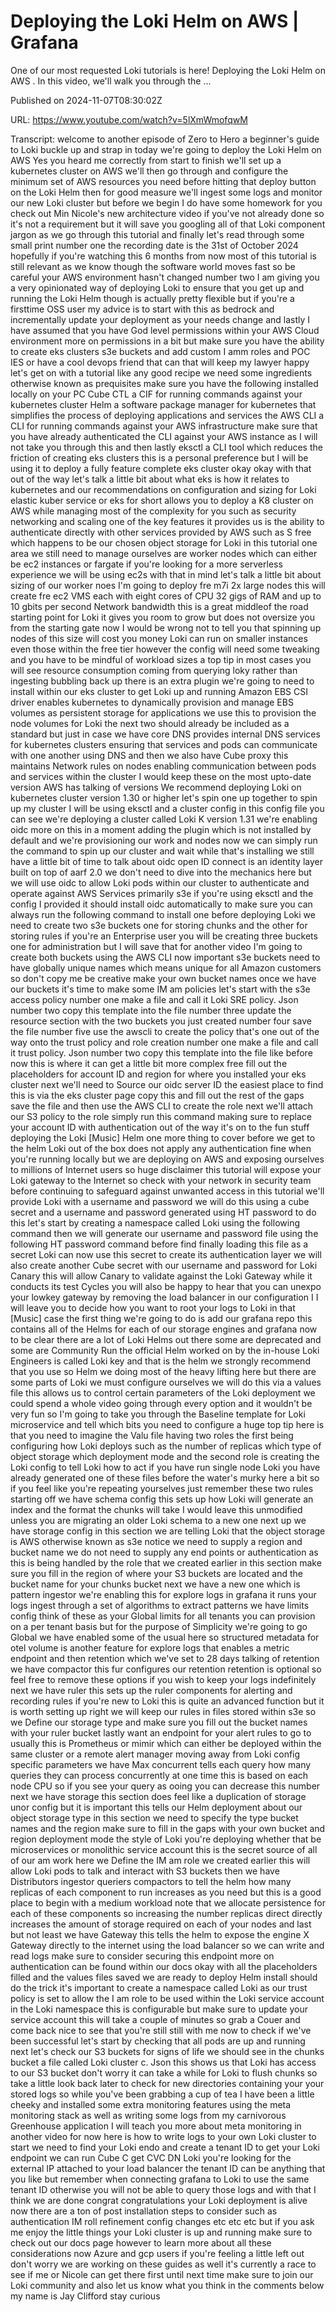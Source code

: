 # Deploying the Loki Helm on AWS | Grafana

One of our most requested Loki tutorials is here! Deploying the Loki Helm on AWS . In this video, we'll walk you through the ...

Published on 2024-11-07T08:30:02Z

URL: https://www.youtube.com/watch?v=5lXmWmofqwM

Transcript: welcome to another episode of Zero to Hero a beginner's guide to Loki buckle up and strap in today we're going to deploy the Loki Helm on AWS Yes you heard me correctly from start to finish we'll set up a kubernetes cluster on AWS we'll then go through and configure the minimum set of AWS resources you need before hitting that deploy button on the Loki Helm then for good measure we'll ingest some logs and monitor our new Loki cluster but before we begin I do have some homework for you check out Min Nicole's new architecture video if you've not already done so it's not a requirement but it will save you googling all of that Loki component jargon as we go through this tutorial and finally let's read through some small print number one the recording date is the 31st of October 2024 hopefully if you're watching this 6 months from now most of this tutorial is still relevant as we know though the software world moves fast so be careful your AWS environment hasn't changed number two I am giving you a very opinionated way of deploying Loki to ensure that you get up and running the Loki Helm though is actually pretty flexible but if you're a firsttime OSS user my advice is to start with this as bedrock and incrementally update your deployment as your needs change and lastly I have assumed that you have God level permissions within your AWS Cloud environment more on permissions in a bit but make sure you have the ability to create eks clusters s3e buckets and add custom I amm roles and POC IES or have a cool devops friend that can that will keep my lawyer happy let's get on with a tutorial like any good recipe we need some ingredients otherwise known as prequisites make sure you have the following installed locally on your PC Cube CTL a CIF for running commands against your kubernetes cluster Helm a software package manager for kubernetes that simplifies the process of deploying applications and services the AWS CLI a CLI for running commands against your AWS infrastructure make sure that you have already authenticated the CLI against your AWS instance as I will not take you through this and then lastly eksctl a CLI tool which reduces the friction of creating eks clusters this is a personal preference but I will be using it to deploy a fully feature complete eks cluster okay okay with that out of the way let's talk a little bit about what eks is how it relates to kubernetes and our recommendations on configuration and sizing for Loki elastic kuber service or eks for short allows you to deploy a K8 cluster on AWS while managing most of the complexity for you such as security networking and scaling one of the key features it provides us is the ability to authenticate directly with other services provided by AWS such as S free which happens to be our chosen object storage for Loki in this tutorial one area we still need to manage ourselves are worker nodes which can either be ec2 instances or fargate if you're looking for a more serverless experience we will be using ec2s with that in mind let's talk a little bit about sizing of our worker noes I'm going to deploy fre m7i 2x large nodes this will create fre ec2 VMS each with eight cores of CPU 32 gigs of RAM and up to 10 gbits per second Network bandwidth this is a great middleof the road starting point for Loki it gives you room to grow but does not oversize you from the starting gate now I would be wrong not to tell you that spinning up nodes of this size will cost you money Loki can run on smaller instances even those within the free tier however the config will need some tweaking and you have to be mindful of workload sizes a top tip in most cases you will see resource consumption coming from querying loky rather than ingesting bubbling back up there is an extra plugin we're going to need to install within our eks cluster to get Loki up and running Amazon EBS CSI driver enables kubernetes to dynamically provision and manage EBS volumes as persistent storage for applications we use this to provision the node volumes for Loki the next two should already be included as a standard but just in case we have core DNS provides internal DNS services for kubernetes clusters ensuring that services and pods can communicate with one another using DNS and then we also have Cube proxy this maintains Network rules on nodes enabling communication between pods and services within the cluster I would keep these on the most upto-date version AWS has talking of versions We recommend deploying Loki on kubernetes cluster version 1.30 or higher let's spin one up together to spin up my cluster I will be using eksctl and a cluster config in this config file you can see we're deploying a cluster called Loki K version 1.31 we're enabling oidc more on this in a moment adding the plugin which is not installed by default and we're provisioning our work and nodes now we can simply run the command to spin up our cluster and wait while that's installing we still have a little bit of time to talk about oidc open ID connect is an identity layer built on top of aarf 2.0 we don't need to dive into the mechanics here but we will use oidc to allow Loki pods within our cluster to authenticate and operate against AWS Services primarily s3e if you're using eksctl and the config I provided it should install oidc automatically to make sure you can always run the following command to install one before deploying Loki we need to create two s3e buckets one for storing chunks and the other for storing rules if you're an Enterprise user you will be creating three buckets one for administration but I will save that for another video I'm going to create both buckets using the AWS CLI now important s3e buckets need to have globally unique names which means unique for all Amazon customers so don't copy me be creative make your own bucket names once we have our buckets it's time to make some IM am policies let's start with the s3e access policy number one make a file and call it Loki SRE policy. Json number two copy this template into the file number three update the resource section with the two buckets you just created number four save the file number five use the awscli to create the policy that's one out of the way onto the trust policy and role creation number one make a file and call it trust policy. Json number two copy this template into the file like before now this is where it can get a little bit more complex free fill out the placeholders for account ID and region for where you installed your eks cluster next we'll need to Source our oidc server ID the easiest place to find this is via the eks cluster page copy this and fill out the rest of the gaps save the file and then use the AWS CLI to create the role next we'll attach our S3 policy to the role simply run this command making sure to replace your account ID with authentication out of the way it's on to the fun stuff deploying the Loki [Music] Helm one more thing to cover before we get to the helm Loki out of the box does not apply any authentication fine when you're running locally but we are deploying on AWS and exposing ourselves to millions of Internet users so huge disclaimer this tutorial will expose your Loki gateway to the Internet so check with your network in security team before continuing to safeguard against unwanted access in this tutorial we'll provide Loki with a username and password we will do this using a cube secret and a username and password generated using HT password to do this let's start by creating a namespace called Loki using the following command then we will generate our username and password file using the following HT password command before find finally loading this file as a secret Loki can now use this secret to create its authentication layer we will also create another Cube secret with our username and password for Loki Canary this will allow Canary to validate against the Loki Gateway while it conducts its test Cycles you will also be happy to hear that you can unexpo your lowkey gateway by removing the load balancer in our configuration I I will leave you to decide how you want to root your logs to Loki in that [Music] case the first thing we're going to do is add our grafana repo this contains all of the Helms for each of our storage engines and grafana now to be clear there are a lot of Loki Helms out there some are deprecated and some are Community Run the official Helm worked on by the in-house Loki Engineers is called Loki key and that is the helm we strongly recommend that you use so Helm we doing most of the heavy lifting here but there are some parts of Loki we must configure ourselves we will do this via a values file this allows us to control certain parameters of the Loki deployment we could spend a whole video going through every option and it wouldn't be very fun so I'm going to take you through the Baseline template for Loki microservice and tell which bits you need to configure a huge top tip here is that you need to imagine the Valu file having two roles the first being configuring how Loki deploys such as the number of replicas which type of object storage which deployment mode and the second role is creating the Loki config to tell Loki how to act if you have run single node Loki you have already generated one of these files before the water's murky here a bit so if you feel like you're repeating yourselves just remember these two rules starting off we have schema config this sets up how Loki will generate an index and the format the chunks will take I would leave this unmodified unless you are migrating an older Loki schema to a new one next up we have storage config in this section we are telling Loki that the object storage is AWS otherwise known as s3e notice we need to supply a region and bucket name we do not need to supply any end points or authentication as this is being handled by the role that we created earlier in this section make sure you fill in the region of where your S3 buckets are located and the bucket name for your chunks bucket next we have a new one which is pattern ingestor we're enabling this for explore logs in grafana it runs your logs ingest through a set of algorithms to extract patterns we have limits config think of these as your Global limits for all tenants you can provision on a per tenant basis but for the purpose of Simplicity we're going to go Global we have enabled some of the usual here so structured metadata for otel volume is another feature for explore logs that enables a metric endpoint and then retention which we've set to 28 days talking of retention we have compactor this fur configures our retention retention is optional so feel free to remove these options if you wish to keep your logs indefinitely next we have ruler this sets up the ruler components for alerting and recording rules if you're new to Loki this is quite an advanced function but it is worth setting up right we will keep our rules in files stored within s3e so we Define our storage type and make sure you fill out the bucket names with your ruler bucket lastly want an endpoint for your alert rules to go to usually this is Prometheus or mimir which can either be deployed within the same cluster or a remote alert manager moving away from Loki config specific parameters we have Max concurrent tells each query how many queries they can process concurrently at one time this is based on each node CPU so if you see your query as ooing you can decrease this number next we have storage this section does feel like a duplication of storage unor config but it is important this tells our Helm deployment about our object storage type in this section we need to specify the type bucket names and the region make sure to fill in the gaps with your own bucket and region deployment mode the style of Loki you're deploying whether that be microservices or monolithic service account this is the secret source of all of our am work here we Define the IM am role we created earlier this will allow Loki pods to talk and interact with S3 buckets then we have Distributors ingestor queriers compactors to tell the helm how many replicas of each component to run increases as you need but this is a good place to begin with a medium workload note that we allocate persistence for each of these components so increasing the number replicas direct directly increases the amount of storage required on each of your nodes and last but not least we have Gateway this tells the helm to expose the engine X Gateway directly to the internet using the load balancer so we can write and read logs make sure to consider securing this endpoint more on authentication can be found within our docs okay with all the placeholders filled and the values files saved we are ready to deploy Helm install should do the trick it's important to create a namespace called Loki as our trust policy is set to allow the I am role to be used within the Loki service account in the Loki namespace this is configurable but make sure to update your service account this will take a couple of minutes so grab a Couer and come back nice to see that you're still still with me now to check if we've been successful let's start by checking that all pods are up and running next let's check our S3 buckets for signs of life we should see in the chunks bucket a file called Loki cluster c. Json this shows us that Loki has access to our S3 bucket don't worry it can take a while for Loki to flush chunks so take a little look back later to check for new directories containing your your stored logs so while you've been grabbing a cup of tea I have been a little cheeky and installed some extra monitoring features using the meta monitoring stack as well as writing some logs from my carnivorous Greenhouse application I will teach you more about meta monitoring in another video for now here is how to write logs to your own Loki cluster to start we need to find your Loki endo and create a tenant ID to get your Loki endpoint we can run Cube C get CVC DN Loki you're looking for the external IP attached to your load balancer the tenant ID can be anything that you like but remember when connecting grafana to Loki to use the same tenant ID otherwise you will not be able to query those logs and with that I think we are done congrat congratulations your Loki deployment is alive now there are a ton of post installation steps to consider such as authentication IM roll refinement config changes etc etc etc but if you ask me enjoy the little things your Loki cluster is up and running make sure to check out our docs page however to learn more about all these considerations now Azure and gcp users if you're feeling a little left out don't worry we are working on these guides as well it's currently a race to see if me or Nicole can get there first until next time make sure to join our Loki community and also let us know what you think in the comments below my name is Jay Clifford stay curious

